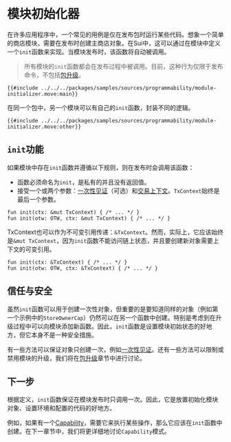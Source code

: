 # 模块初始化器

在许多应用程序中，一个常见的用例是仅在发布包时运行某些代码。想象一个简单的商店模块，需要在发布时创建主商店对象。在Sui中，这可以通过在模块中定义一个`init`函数来实现。当模块发布时，该函数将自动被调用。

> 所有模块的`init`函数都会在发布过程中被调用。目前，这种行为仅限于发布命令，不包括[包升级](./package-upgrades.md)。

```move
{{#include ../../../packages/samples/sources/programmability/module-initializer.move:main}}
```

在同一个包中，另一个模块可以有自己的`init`函数，封装不同的逻辑。

```move
{{#include ../../../packages/samples/sources/programmability/module-initializer.move:other}}
```

## `init`功能

如果模块中存在`init`函数并遵循以下规则，则在发布时会调用该函数：

- 函数必须命名为`init`，是私有的并且没有返回值。
- 接受一个或两个参数：[一次性见证](./one-time-witness.md)（可选）和[交易上下文](./transaction-context.md)。`TxContext`始终是最后一个参数。

```move
fun init(ctx: &mut TxContext) { /* ... */ }
fun init(otw: OTW, ctx: &mut TxContext) { /* ... */ }
```

TxContext也可以作为不可变引用传递：`&TxContext`。然而，实际上，它应该始终是`&mut TxContext`，因为`init`函数不能访问链上状态，并且要创建新对象需要上下文的可变引用。

```move
fun init(ctx: &TxContext) { /* ... */ }
fun init(otw: OTW, ctx: &TxContext) { /* ... */ }
```

## 信任与安全

虽然`init`函数可以用于创建一次性对象，但重要的是要知道同样的对象（例如第一个示例中的`StoreOwnerCap`）仍然可以在另一个函数中创建。特别是考虑到在升级过程中可以向模块添加新函数。因此，`init`函数是设置模块初始状态的好地方，但它本身不是一种安全措施。

有一些方法可以保证对象只创建一次，例如[一次性见证](./one-time-witness.md)。还有一些方法可以限制或禁用模块的升级，我们将在[包升级](./package-upgrades.md)章节中进行讨论。

## 下一步

根据定义，`init`函数保证在模块发布时只调用一次。因此，它是放置初始化模块对象、设置环境和配置的代码的好地方。

例如，如果有一个[Capability](./capability.md)，需要它来执行某些操作，那么它应该在`init`函数中创建。在下一章节中，我们将更详细地讨论`Capability`模式。
